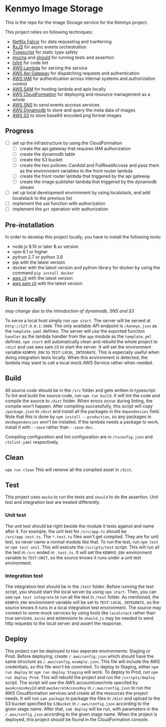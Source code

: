 # Kenmyo Image Storage

This is the repo for the Image Storage service for the Kenmyo project.

This project relies on following techniques:

* [Netflix Falcor](http://netflix.github.io/falcor/) for data requesting and tranferring
* [RxJS](https://rxjs-dev.firebaseapp.com/) for async events orchestration
* [Typescript](https://www.typescriptlang.org/) for static type safety
* [mocha](https://mochajs.org/) and [should](https://shouldjs.github.io/) for running tests and assertion
* [tslint](https://palantir.github.io/tslint/) for code lint
* [AWS Lambda](https://docs.aws.amazon.com/lambda/latest/dg/welcome.html) for serving the service
* [AWS Api Gateway](https://docs.aws.amazon.com/apigateway/latest/developerguide/welcome.html) for dispatching requests and authentication
* [AWS IAM](https://docs.aws.amazon.com/IAM/latest/UserGuide/introduction.html) for authentication across internal systems and authorization control
* [AWS SAM](https://github.com/awslabs/serverless-application-model) for hosting lambda and apis locally
* [AWS CloudFormation](https://docs.aws.amazon.com/AWSCloudFormation/latest/UserGuide/Welcome.html) for deploying and resource management as a whole
* [AWS SNS](https://docs.aws.amazon.com/sns/latest/dg/welcome.html) to send events accross services
* [AWS Dynamodb](https://docs.aws.amazon.com/amazondynamodb/latest/developerguide/Introduction.html) to store and query the meta data of images
* [AWS S3](https://docs.aws.amazon.com/AmazonS3/latest/dev/Welcome.html) to store base64 encoded png format images

## Progress

- [ ] set up the infrastructure by using the CloudFormation
  - [ ] create the api gateway that requires IAM authorization
  - [ ] create the dynamodb table
  - [ ] create the S3 bucket
  - [ ] create the two policies: CanAdd and FullReadAccess and pass them as the environment variables to the front router lambda
  - [ ] create the front router lambda that triggered by the api gateway
  - [ ] create the image publisher lambda that triggered by the dynamodb stream
- [ ] set up local development environment by using localstack, and add localstack to the previous list
- [ ] implement the `add` function with authorization
- [ ] implement the `get` operation with authorization

## Pre-installation

In order to develop this project locally, you have to install the following tools:

* node.js 8.10 or later 8.xx version
* npm 6.1 or higher
* python 2.7 or python 3.6
* pip with the latest version
* docker with the latest version and python library for docker by using the command `pip install docker`
* [aws cli](https://docs.aws.amazon.com/cli/latest/userguide/installing.html) with the latest version
* [aws sam cli](https://github.com/awslabs/aws-sam-cli) with the latest version

## Run it locally

*may change due to the introduction of dynamodb, SNS and S3*

To serve a local host simply run `npm start`. The server will be served at `http://127.0.0.1:3000`.
The only available API endpoint is `/kenmyo.json` as the `template.yaml` defines.
The server will use the exported function `handler` as the lambda handler from the `app` module as the `template.yml` defines.
`npm start` will automatically clean and rebuild the whole project to `/dist` and use aws sam cli to start the server.
It will set the environment variable `KENMYO_ENV` to `TEST:LOCAL_INTEGRATE`. This is especially useful when doing integration tests locally. When this environment is detected, the lambda may want to call a local mock AWS Service rather when needed.

## Build

All source code should be in the `/src` folder and gets written in typescript. To lint and build the source code, run `npm run build`. It will lint the code and compile the source to `/dist` folder. When errors occur during linting, the complie won't happen.
After compiling successfully, this script will copy `/package.json` to `/dist` and install all the packages in the `dependencies` field.
Note that this is done by `npm install --production`, so any packages in `devDependencies` won't be installed.  If the lambda needs a package to work, install it with `--save` rather than `--save-dev`.

Compiling configuration and lint configuration are in `/tsconfig.json` and `/tslint.yaml` respectively.

## Clean

`npm run clean`
This will remove all the complied asset in `/dist`.

## Test

This project uses `mocha` to run the tests and `should` to do the assertion. Unit test and integration test are treated differently.

### Unit test

The unit test should be right beside the module it tests against and name after it.
For example, the unit test for `/src/app.ts` should be `/src/app.test.ts`. The `*.test.ts` files won't get compiled. They are for unit test, so never name a normal module like that.
To run the test, run `npm test` or `npm test unit`. This will execute the `/scripts/test` script.
This will run all the test in `/src` ended in `.test.ts`. It will set the `KENMYO_ENV` environment variable to `TEST:UNIT`, so the source knows it runs under a unit test environment.

### Integration test

The integration test should be in the `/test` folder.
Before running the test script, you should start the local server by using `npm start`. Then, you can use `npm test integrate` to run all the test in `/test` folder.
As mentioned, the `KENMYO_ENV` environment variable will be set to `TEST:LOCAL_INTEGRATE`, so the source knows it runs in a local integration test environment.
The source may connect to some mock services by using tools like `localstack` rather than true services.
`axios` and extensions to `should.js` may be needed to send http requests to the local server and assert the response.

## Deploy

This project can be deployed to two seperate environments: Staging or Prod.
Before deploying, create `/.aws/config.json` which should have the same structure as `/.aws/config.example.json`. This file will include the AWS credentials, so this file won't be commited.
To deploy to Staging, either `npm run deploy` or `npm run deploy Staging` will work.
To deploy to Prod, run `npm run deploy Prod`.
This will rebuild the project and run the `/scripts/deploy` script.
The script will use the AWS account/user/role specifed by `awsAccessKeyId` and `awsSecretAccessKey` in `/.aws/config.json` to run the AWS Cloudformation services and create all the resources the project needs.
It will run `sam package` to package the files in `/dist` and upload to the S3 bucket specified by `S3Bucket` in `/.aws/config.json` according to the given stage name.
After that, `sam deploy` will be run, with parameters in the `/.aws/config.json` according to the given stage name.
When the project is deployed, this project should be found in the CloudFormation console.
